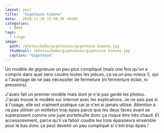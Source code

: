 ```yaml
---
layout: post
title:  "Gigoteuse kimono"
date:   2018-11-30 15:48:30 +0100
categories: 
  - Bébé
tags: 
  - Linge
image:
  path: /photos/bebe/gigoteuses/gigoteuse-kimono.jpg
  thumbnail: /photos/bebe/gigoteuses/gigoteuse-kimono.jpg
  caption: "Gigoteuse"
---
```


Un modèle de gigoteuse un peu plus compliqué (mais une fois qu'on a compris dans quel sens coudre toutes les pièces, ça va un peu mieux !), qui a l'avantage de ne pas nécessiter de fermeture (ni fermerture éclair, ni pressions). 

<!-- more -->

J'avais fait un premier modèle mais dont je n'ai pas gardé les photos. J'avais trouvé le modèle sur internet avec les explications. Je ne sais pas si à l'usage, elle est vraiment pratique car je n'en ai jamais utilisé. Attention à ne pas utiliser un molleton trop épais parce que les deux faces avant se superposent comme une jupe portefeuille donc ça risque être très chaud. Et accessoirement, parce qu'il va falloir coudre les trois épaisseurs ensemble pour le bas donc ça peut devenir un peu compliqué si c'est trop épais !

